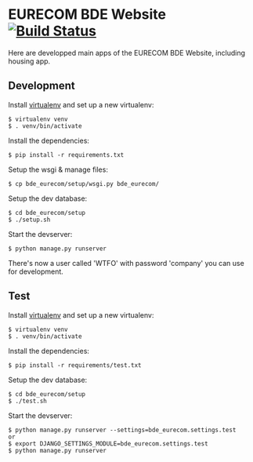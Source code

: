 EURECOM BDE Website [![Build Status](https://travis-ci.org/eurecombde/bde_website.svg)](https://travis-ci.org/eurecombde/bde_website)
===================

Here are developped main apps of the EURECOM BDE Website, including housing app.

Development
-----------

Install [virtualenv](https://virtualenv.pypa.io/en/latest/virtualenv.html) and set up a new virtualenv:

    $ virtualenv venv
    $ . venv/bin/activate

Install the dependencies:

    $ pip install -r requirements.txt

Setup the wsgi & manage files:

    $ cp bde_eurecom/setup/wsgi.py bde_eurecom/

Setup the dev database:

    $ cd bde_eurecom/setup
    $ ./setup.sh

Start the devserver:

    $ python manage.py runserver

There's now a user called 'WTFO' with password 'company' you can use for development.

Test
----

Install [virtualenv](https://virtualenv.pypa.io/en/latest/virtualenv.html) and set up a new virtualenv:

    $ virtualenv venv
    $ . venv/bin/activate

Install the dependencies:

    $ pip install -r requirements/test.txt

Setup the dev database:

    $ cd bde_eurecom/setup
    $ ./test.sh

Start the devserver:

    $ python manage.py runserver --settings=bde_eurecom.settings.test
    or 
    $ export DJANGO_SETTINGS_MODULE=bde_eurecom.settings.test
    $ python manage.py runserver